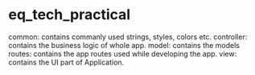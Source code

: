# eq_tech_practical

common: contains commanly used strings, styles, colors etc.
controller: contains the business logic of whole app.
model: contains the models 
routes: contains the app routes used while developing the app.
view: contains the UI part of Application.

